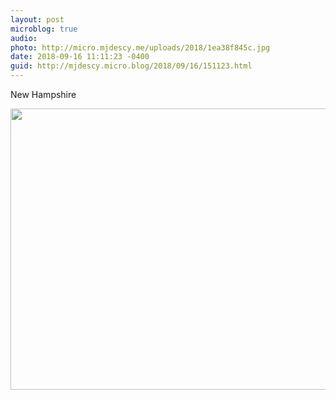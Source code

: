 ```yaml
---
layout: post
microblog: true
audio: 
photo: http://micro.mjdescy.me/uploads/2018/1ea38f845c.jpg
date: 2018-09-16 11:11:23 -0400
guid: http://mjdescy.micro.blog/2018/09/16/151123.html
---
```

New Hampshire

<img src="http://micro.mjdescy.me/uploads/2018/1ea38f845c.jpg" width="600" height="450" />
